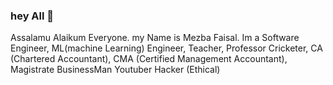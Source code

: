 ### hey All 👋
Assalamu Alaikum Everyone.
my Name is Mezba Faisal.
Im a 
Software Engineer,
ML(machine Learning) Engineer,
Teacher, Professor
Cricketer,
CA (Chartered Accountant),
CMA (Certified Management Accountant),
Magistrate
BusinessMan
Youtuber
Hacker (Ethical)


<!--
**mezbafaisal/mezbafaisal** is a ✨ _special_ ✨ repository because its `README.md` (this file) appears on your GitHub profile.

Here are some ideas to get you started:

- 🔭 I’m currently working on ...
- 🌱 I’m currently learning ...
- 👯 I’m looking to collaborate on ...
- 🤔 I’m looking for help with ...
- 💬 Ask me about ...
- 📫 How to reach me: ...
- 😄 Pronouns: ...
- ⚡ Fun fact: ...
-->
